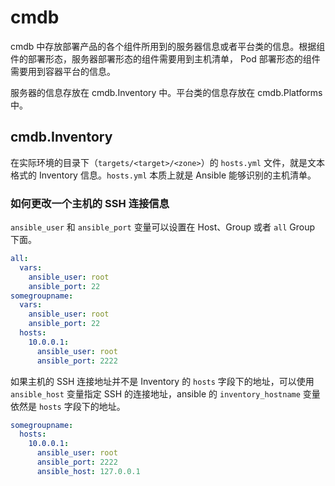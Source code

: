 # cmdb

cmdb 中存放部署产品的各个组件所用到的服务器信息或者平台类的信息。根据组件的部署形态，服务器部署形态的组件需要用到主机清单， Pod 部署形态的组件需要用到容器平台的信息。

服务器的信息存放在 cmdb.Inventory 中。平台类的信息存放在 cmdb.Platforms 中。

## cmdb.Inventory

在实际环境的目录下（`targets/<target>/<zone>`）的 `hosts.yml` 文件，就是文本格式的 Inventory 信息。`hosts.yml` 本质上就是 Ansible 能够识别的主机清单。

### 如何更改一个主机的 SSH 连接信息

`ansible_user` 和 `ansible_port` 变量可以设置在 Host、Group 或者 `all` Group 下面。

```yaml
all:
  vars:
    ansible_user: root
    ansible_port: 22
somegroupname:
  vars:
    ansible_user: root
    ansible_port: 22
  hosts:
    10.0.0.1:
      ansible_user: root
      ansible_port: 2222
```

如果主机的 SSH 连接地址并不是 Inventory 的 `hosts` 字段下的地址，可以使用 `ansible_host` 变量指定 SSH 的连接地址，ansible 的 `inventory_hostname` 变量依然是 `hosts` 字段下的地址。

```yaml
somegroupname:
  hosts:
    10.0.0.1:
      ansible_user: root
      ansible_port: 2222
      ansible_host: 127.0.0.1
```
